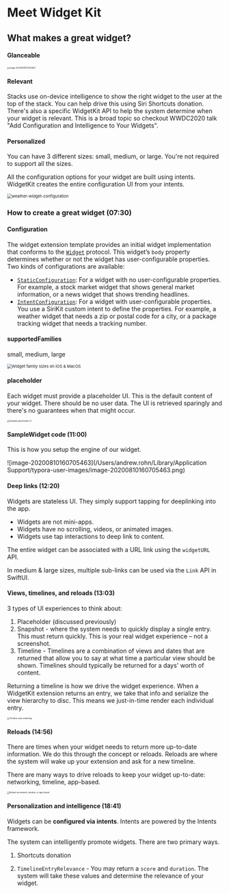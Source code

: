 # Meet Widget Kit

## What makes a great widget?

#### Glanceable

<img src="/Users/andrew.rohn/Library/Application Support/typora-user-images/image-20200810151542900.png" alt="image-20200810151542900" style="zoom: 33%;" />

#### Relevant

Stacks use on-device intelligence to show the right widget to the user at the top of the stack. You can help drive this using Siri Shortcuts donation. There's also a specific WidgetKit API to help the system determine when your widget is relevant. This is a broad topic so checkout WWDC2020 talk "Add Configuration and Intelligence to Your Widgets".

#### Personalized

You can have 3 different sizes: small, medium, or large. You're not required to support all the sizes.

All the configuration options for your widget are built using intents. WidgetKit creates the entire configuration UI from your intents.

<img src="/Users/andrew.rohn/Movies/Kaptures/weather-widget-configuration.gif" alt="weather-widget-configuration" style="zoom:67%;" />

### How to create a great widget (07:30)

#### Configuration

The widget extension template provides an initial widget implementation that conforms to the [`Widget`](https://developer.apple.com/documentation/swiftui/widget) protocol. This widget’s `body` property determines whether or not the widget has user-configurable properties. Two kinds of configurations are available:

- [`StaticConfiguration`](https://developer.apple.com/documentation/widgetkit/staticconfiguration): For a widget with no user-configurable properties. For example, a stock market widget that shows general market information, or a news widget that shows trending headlines.
- [`IntentConfiguration`](https://developer.apple.com/documentation/widgetkit/intentconfiguration): For a widget with user-configurable properties. You use a SiriKit custom intent to define the properties. For example, a weather widget that needs a zip or postal code for a city, or a package tracking widget that needs a tracking number.

#### supportedFamilies

small, medium, large

<img src="/Users/andrew.rohn/Movies/Kaptures/widget-families-sizes.gif" alt="Widget family sizes on iOS & MacOS" style="zoom:67%;" />

#### placeholder

Each widget must provide a placeholder UI. This is the default content of your widget. There should be no user data. The UI is retrieved sparingly and there's no guarantees when that might occur.

<img src="/Users/andrew.rohn/Library/Application Support/typora-user-images/image-20200810160623515.png" alt="Example placeholder UI" style="zoom:33%;" />

#### SampleWidget code (11:00)

This is how you setup the engine of our widget.

![image-20200810160705463](/Users/andrew.rohn/Library/Application Support/typora-user-images/image-20200810160705463.png)

#### Deep links (12:20)

Widgets are stateless UI. They simply support tapping for deeplinking into the app.

- Widgets are not mini-apps.
- Widgets have no scrolling, videos, or animated images.
- Widgets use tap interactions to deep link to content.

The entire widget can be associated with a URL link using the `widgetURL` API.

In medium & large sizes, multiple sub-links can be used via the `Link` API in SwiftUI.

#### Views, timelines, and reloads (13:03)

3 types of UI experiences to think about:

1. Placeholder (discussed previously)
2. Snapshot - where the system needs to quickly display a single entry. This must return quickly. This is your real widget experience – not a screenshot.
3. Timeline - Timelines are a combination of views and dates that are returned that allow you to say at what time a particular view should be shown. Timelines should typically be returned for a days' worth of content.

Returning a timeline is how we drive the widget experience. When a WidgetKit extension returns an entry, we take that info and serialize the view hierarchy to disc. This means we just-in-time render each individual entry.

<img src="/Users/andrew.rohn/Library/Application Support/typora-user-images/image-20200810161642451.png" alt="Timeline view rendering" style="zoom: 33%;" />

#### Reloads (14:56)

There are times when your widget needs to return more up-to-date information. We do this through the concept or reloads. Reloads are where the system will wake up your extension and ask for a new timeline.

There are many ways to drive reloads to keep your widget up-to-date: networking, timeline, app-based.

<img src="/Users/andrew.rohn/Library/Application Support/typora-user-images/image-20200810162403112.png" alt="Reload via network, timeline, or app-based" style="zoom:33%;" />



#### Personalization and intelligence (18:41)

Widgets can be **configured via intents**. Intents are powered by the Intents framework.

The system can intelligently promote widgets. There are two primary ways.

1. Shortcuts donation

2. `TimelineEntryRelevance` - You may return a `score` and `duration`. The system will take these values and determine the relevance of your widget.
